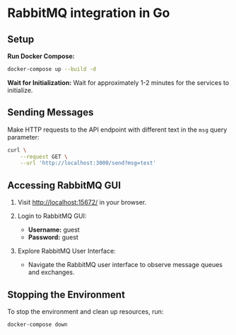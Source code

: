 # RabbitMQ integration in Go

## Setup

**Run Docker Compose:**
   ```bash
   docker-compose up --build -d
   ```

**Wait for Initialization:**
   Wait for approximately 1-2 minutes for the services to initialize.

## Sending Messages

Make HTTP requests to the API endpoint with different text in the `msg` query parameter:

```bash
curl \
    --request GET \
    --url 'http://localhost:3000/send?msg=test'
```

## Accessing RabbitMQ GUI

1. Visit [http://localhost:15672/](http://localhost:15672/) in your browser.

2. Login to RabbitMQ GUI:
   - **Username:** guest
   - **Password:** guest

3. Explore RabbitMQ User Interface:
   - Navigate the RabbitMQ user interface to observe message queues and exchanges.

## Stopping the Environment

To stop the environment and clean up resources, run:

```bash
docker-compose down
```
